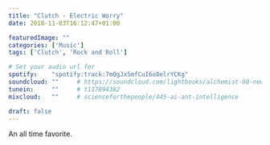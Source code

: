 ```yaml
---
title: "Clutch - Electric Worry"
date: 2018-11-03T16:12:47+01:00

featuredImage: ""
categories: ['Music']
tags: ['Clutch', 'Rock and Roll']

# Set your audio url for
spotify:    "spotify:track:7mQgJx5mfCuI6o8elrYCKg"
soundcloud: ""     # https://soundcloud.com/lightbooks/alchemist-08-new-world-order-snip
tunein:     ""     # t117894382
mixcloud:   ""     # scienceforthepeople/445-ai-ant-intelligence

draft: false
---
```


An all time favorite.
